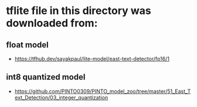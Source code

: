 # tflite file in this directory was downloaded from:

## float model
- https://tfhub.dev/sayakpaul/lite-model/east-text-detector/fp16/1


## int8 quantized model
- https://github.com/PINTO0309/PINTO_model_zoo/tree/master/51_East_Text_Detection/03_integer_quantization

